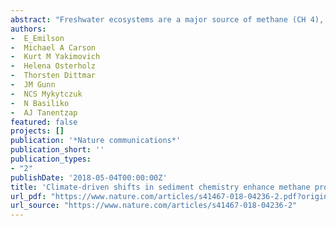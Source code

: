 ```yaml
--- 
abstract: "Freshwater ecosystems are a major source of methane (CH 4), contributing 0.65 Pg (in CO 2 equivalents) yr- 1 towards global carbon emissions and offsetting~ 25% of the terrestrial carbon sink. Most freshwater CH 4 emissions come from littoral sediments, where large quantities of plant material are decomposed. Climate change is predicted to shift plant community composition, and thus change the quality of inputs into detrital food webs, with the potential to affect CH 4 production. Here we find that variation in phenol availability from decomposing organic matter underlies large differences in CH 4 production in lake sediments. Production is at least 400-times higher from sediments composed of macrophyte litter compared to terrestrial sources because of inhibition of methanogenesis by phenol leachates. Our results now suggest that earth system models and carbon budgets should consider the effects of plant …"
authors: 
-  E_Emilson
-  Michael A Carson
-  Kurt M Yakimovich
-  Helena Osterholz
-  Thorsten Dittmar
-  JM Gunn
-  NCS Mykytczuk
-  N Basiliko
-  AJ Tanentzap
featured: false
projects: []
publication: '*Nature communications*'
publication_short: ''
publication_types:
- "2"
publishDate: '2018-05-04T00:00:00Z'
title: 'Climate-driven shifts in sediment chemistry enhance methane production in northern lakes'
url_pdf: "https://www.nature.com/articles/s41467-018-04236-2.pdf?origin=ppub"
url_source: "https://www.nature.com/articles/s41467-018-04236-2"
--- 
```



